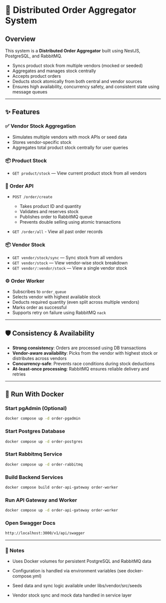 # 🧩 Distributed Order Aggregator System

## Overview

This system is a **Distributed Order Aggregator** built using NestJS, PostgreSQL, and RabbitMQ.

- Syncs product stock from multiple vendors (mocked or seeded)
- Aggregates and manages stock centrally
- Accepts product orders
- Deducts stock atomically from both central and vendor sources
- Ensures high availability, concurrency safety, and consistent state using message queues

---

## ✨ Features

### ✅ Vendor Stock Aggregation
- Simulates multiple vendors with mock APIs or seed data
- Stores vendor-specific stock
- Aggregates total product stock centrally for user queries

### 📦 Product Stock
- `GET product/stock` — View current product stock from all vendors


### 🛒 Order API
- `POST /order/create`
  - Takes product ID and quantity
  - Validates and reserves stock
  - Publishes order to RabbitMQ queue
  - Prevents double selling using atomic transactions

- `GET /order/all` - View all past order records



### 📦 Vendor Stock
- `GET vendor/stock/sync` — Sync stock from all vendors
- `GET vendor/stock` — View vendor-wise stock breakdown
- `GET vendor/:vendor/stock` — View a single vendor stock



### ⚙️ Order Worker
- Subscribes to `order_queue`
- Selects vendor with highest available stock
- Deducts required quantity (even split across multiple vendors)
- Marks order as successful
- Supports retry on failure using RabbitMQ `nack`

---

## 🛡️ Consistency & Availability

- **Strong consistency**: Orders are processed using DB transactions
- **Vendor-aware availability**: Picks from the vendor with highest stock or distributes across vendors
- **Concurrency-safe**: Prevents race conditions during stock deductions
- **At-least-once processing**: RabbitMQ ensures reliable delivery and retries

---

## 🐳 Run With Docker


### Start pgAdmin (Optional)
```bash
docker compose up -d order-pgadmin
```

### Start Postgres Database
```bash
docker compose up -d order-postgres
```

### Start Rabbitmq Service
```bash
docker compose up -d order-rabbitmq
```

### Build Backend Services

```bash
docker compose build order-api-gateway order-worker
```

### Run API Gateway and Worker

```bash
docker compose up -d order-api-gateway order-worker
```

### Open Swagger Docs

```bash
http://localhost:3000/v1/api/swagger
```

---


### 📌 Notes

- Uses Docker volumes for persistent PostgreSQL and RabbitMQ data

- Configuration is handled via environment variables (see docker-compose.yml)

- Seed data and sync logic available under libs/vendor/src/seeds

- Vendor stock sync and mock data handled in service layer

